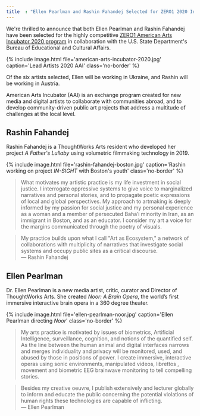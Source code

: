 ```yaml
---
title  : "Ellen Pearlman and Rashin Fahandej Selected for ZERO1 2020 Incubator"
---
```

We're thrilled to announce that both Ellen Pearlman and Rashin Fahandej have been selected for the highly competitive  [ZERO1 American Arts Incubator 2020 program](https://americanartsincubator.org/american-arts-incubator-2020-lead-artist-announcement/) in collaboration with the U.S. State Department's Bureau of Educational and Cultural Affairs.

{% include image.html file='american-arts-incubator-2020.jpg'
   caption='Lead Artists 2020 AAI'
   class='no-border' %}

Of the six artists selected, Ellen will be working in Ukraine, and Rashin will be working in Austria.

<!--excerpt-ends-->

American Arts Incubator (AAI) is an exchange program created for new media and digital artists to collaborate with communities abroad, and to develop community-driven public art projects that address a multitude of challenges at the local level.

## Rashin Fahandej

Rashin Fahandej is a ThoughtWorks Arts resident who developed her project _A Father's Lullaby_ using volumetric filmmaking technology in 2019.

{% include image.html file='rashin-fahandej-boston.jpg'
   caption='Rashin working on project _IN-SIGHT_ with Boston\'s youth'
   class='no-border' %}

> What motivates my artistic practice is my life investment in social justice. I interrogate oppressive systems to give voice to marginalized narratives and personal stories, and to propagate poetic expressions of local and global perspectives. My approach to artmaking is deeply informed by my passion for social justice and my personal experience as a woman and a member of persecuted Baha’i minority in Iran, as an immigrant in Boston, and as an educator. I consider my art a voice for the margins communicated through the poetry of visuals.

> My practice builds upon what I call "Art as Ecosystem," a network of collaborations with multiplicity of narratives that investigate social systems and occupy public sites as a critical discourse.<br><span class='quotee'>— Rashin Fahandej</span>

## Ellen Pearlman

Dr. Ellen Pearlman is a new media artist, critic, curator and Director of ThoughtWorks Arts. She created _Noor: A Brain Opera_, the world’s first immersive interactive brain opera in a 360 degree theater.

{% include image.html file='ellen-pearlman-noor.jpg'
   caption='Ellen Pearlman directing _Noor_'
   class='no-border' %}

> My arts practice is motivated by issues of biometrics, Artificial Intelligence, surveillance, cognition, and notions of the quantified self. As the line between the human animal and digital interfaces narrows and merges individuality and privacy will be monitored, used, and abused by those in positions of power. I create immersive, interactive operas using sonic environments, manipulated videos, librettos , movement and biometric EEG brainwave monitoring to tell compelling stories.

> Besides my creative oeuvre, I publish extensively and lecturer globally to inform and educate the public concerning  the potential violations of human rights these technologies are capable of inflicting.<br><span class='quotee'>— Ellen Pearlman</span>

